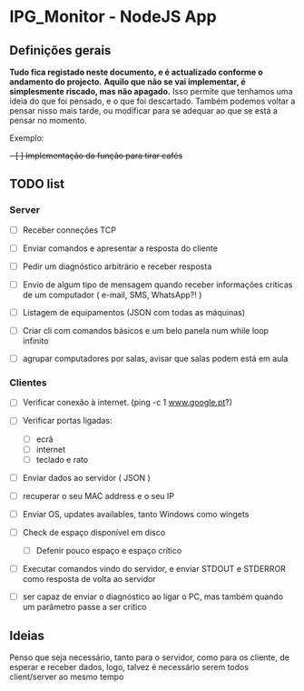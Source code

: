 # IPG_Monitor - NodeJS App

## Definições gerais

**Tudo fica registado neste documento, e é actualizado conforme o andamento do projecto.**
**Aquilo que não se vai implementar, é simplesmente riscado, mas não apagado.** Isso permite que tenhamos uma ideia do que foi pensado, e o que foi descartado. Também podemos voltar a pensar nisso mais tarde, ou modificar para se adequar ao que se está a pensar no momento.

Exemplo: 

~~- [ ] Implementação da função para tirar cafés~~

## TODO list

### Server

- [ ] Receber conneções TCP
- [ ] Enviar comandos e apresentar a resposta do cliente
- [ ] Pedir um diagnóstico arbitrário e receber resposta
- [ ] Envio de algum tipo de mensagem quando receber informações críticas de um computador ( e-mail, SMS, WhatsApp?! )
- [ ] Listagem de equipamentos (JSON com todas as máquinas)
- [ ] Criar cli com comandos básicos e um belo panela num while loop infinito
- [ ] agrupar computadores por salas, avisar que salas podem está em aula


### Clientes

- [ ] Verificar conexão à internet. (ping -c 1 www.google.pt?)
- [ ] Verificar portas ligadas:
    - [ ] ecrã
    - [ ] internet
    - [ ] teclado e rato
- [ ] Enviar dados ao servidor ( JSON )
- [ ] recuperar o seu MAC address e o seu IP
- [ ] Enviar OS, updates availables, tanto Windows como wingets
- [ ] Check de espaço disponível em disco
    - [ ] Defenir pouco espaço e espaço crítico 
- [ ] Executar comandos vindo do servidor, e enviar STDOUT e STDERROR como resposta de volta ao servidor
- [ ] ser capaz de enviar o diagnóstico ao ligar o PC, mas também quando um parâmetro passe a ser critico


## Ideias

Penso que seja necessário, tanto para o servidor, como para os cliente, de esperar e receber dados, logo, talvez é necessário serem todos client/server ao mesmo tempo
